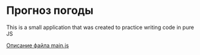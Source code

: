 # Прогноз погоды

This is a small application that was created to practice writing code in pure JS

[Описание файла main.js](https://github.com/Taras21071988/weather_forecast/blob/main/description.txt)
